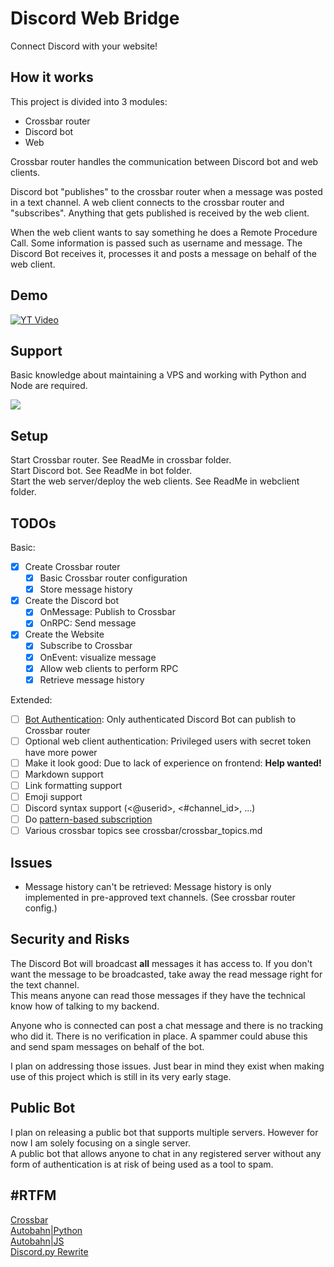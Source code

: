 # Discord Web Bridge

Connect Discord with your website!

## How it works

This project is divided into 3 modules:
- Crossbar router
- Discord bot
- Web

Crossbar router handles the communication between Discord bot and web clients.

Discord bot "publishes" to the crossbar router when a message was posted in a text channel. A web client connects to the crossbar router and "subscribes". Anything that gets published is received by the web client.

When the web client wants to say something he does a Remote Procedure Call. Some information is passed such as username and message. The Discord Bot receives it, processes it and posts a message on behalf of the web client.

## Demo

[![YT Video](https://img.youtube.com/vi/14Vnpu_h1TY/0.jpg)](https://www.youtube.com/watch?v=14Vnpu_h1TY)

## Support

Basic knowledge about maintaining a VPS and working with Python and Node are required.

[![](https://discordapp.com/api/guilds/295528852518731786/embed.png?style=banner2)](https://discord.gg/ZVQywBg)

## Setup

Start Crossbar router. See ReadMe in crossbar folder.  
Start Discord bot. See ReadMe in bot folder.  
Start the web server/deploy the web clients. See ReadMe in webclient folder.

## TODOs

Basic:

- [x] Create Crossbar router
  - [x] Basic Crossbar router configuration
  - [x] Store message history
- [x] Create the Discord bot
  - [x] OnMessage: Publish to Crossbar
  - [x] OnRPC: Send message
- [x] Create the Website
  - [x] Subscribe to Crossbar
  - [x] OnEvent: visualize message
  - [x] Allow web clients to perform RPC
  - [x] Retrieve message history

Extended:
- [ ] [Bot Authentication](https://crossbar.io/docs/Authorization/): Only authenticated Discord Bot can publish to Crossbar router
- [ ] Optional web client authentication: Privileged users with secret token have more power
- [ ] Make it look good: Due to lack of experience on frontend: **Help wanted!**
- [ ] Markdown support
- [ ] Link formatting support
- [ ] Emoji support
- [ ] Discord syntax support (<@userid>, <#channel_id>, ...)
- [ ] Do [pattern-based subscription](https://crossbar.io/docs/Pattern-Based-Subscriptions/)
- [ ] Various crossbar topics see crossbar/crossbar_topics.md

## Issues

- Message history can't be retrieved: Message history is only implemented in pre-approved text channels. (See crossbar router config.)

## Security and Risks

The Discord Bot will broadcast **all** messages it has access to. If you don't want the message to be broadcasted, take away the read message right for the text channel.  
This means anyone can read those messages if they have the technical know how of talking to my backend.

Anyone who is connected can post a chat message and there is no tracking who did it. There is no verification in place. A spammer could abuse this and send spam messages on behalf of the bot.

I plan on addressing those issues. Just bear in mind they exist when making use of this project which is still in its very early stage.

## Public Bot

I plan on releasing a public bot that supports multiple servers. However for now I am solely focusing on a single server.  
A public bot that allows anyone to chat in any registered server without any form of authentication is at risk of being used as a tool to spam.  

## #RTFM

[Crossbar](https://crossbar.io/docs/)  
[Autobahn|Python](https://autobahn.readthedocs.io/en/latest/)  
[Autobahn|JS](https://github.com/crossbario/autobahn-js/blob/master/doc/reference.md)  
[Discord.py Rewrite](https://discordpy.readthedocs.io/en/rewrite/api.html)